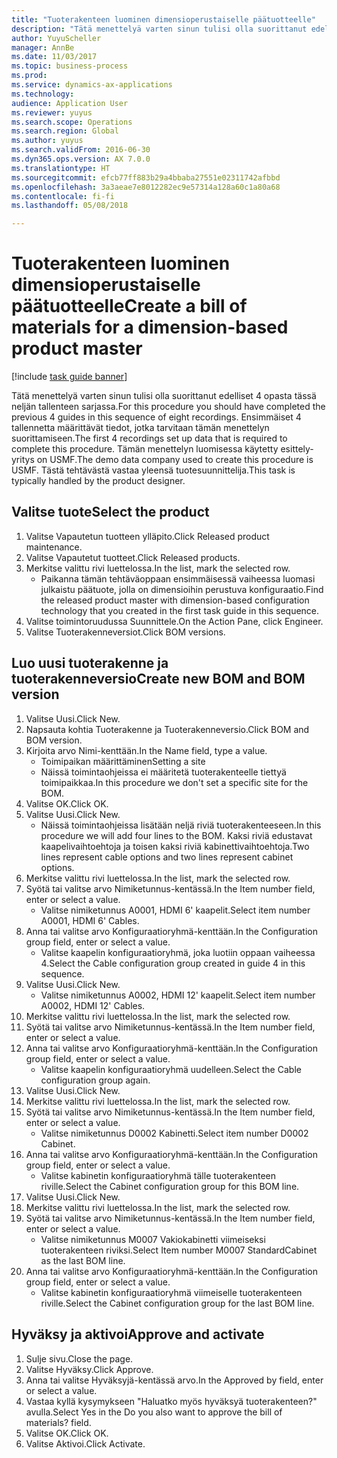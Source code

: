 ```yaml
--- 
title: "Tuoterakenteen luominen dimensioperustaiselle päätuotteelle"
description: "Tätä menettelyä varten sinun tulisi olla suorittanut edelliset 4 opasta tässä neljän tallenteen sarjassa."
author: YuyuScheller
manager: AnnBe
ms.date: 11/03/2017
ms.topic: business-process
ms.prod: 
ms.service: dynamics-ax-applications
ms.technology: 
audience: Application User
ms.reviewer: yuyus
ms.search.scope: Operations
ms.search.region: Global
ms.author: yuyus
ms.search.validFrom: 2016-06-30
ms.dyn365.ops.version: AX 7.0.0
ms.translationtype: HT
ms.sourcegitcommit: efcb77ff883b29a4bbaba27551e02311742afbbd
ms.openlocfilehash: 3a3aeae7e8012282ec9e57314a128a60c1a80a68
ms.contentlocale: fi-fi
ms.lasthandoff: 05/08/2018

---
```

# <a name="create-a-bill-of-materials-for-a-dimension-based-product-master"></a><span data-ttu-id="682b5-103">Tuoterakenteen luominen dimensioperustaiselle päätuotteelle</span><span class="sxs-lookup"><span data-stu-id="682b5-103">Create a bill of materials for a dimension-based product master</span></span>

[!include [task guide banner](../../includes/task-guide-banner.md)]

<span data-ttu-id="682b5-104">Tätä menettelyä varten sinun tulisi olla suorittanut edelliset 4 opasta tässä neljän tallenteen sarjassa.</span><span class="sxs-lookup"><span data-stu-id="682b5-104">For this procedure you should have completed the previous 4 guides in this sequence of eight recordings.</span></span> <span data-ttu-id="682b5-105">Ensimmäiset 4 tallennetta määrittävät tiedot, jotka tarvitaan tämän menettelyn suorittamiseen.</span><span class="sxs-lookup"><span data-stu-id="682b5-105">The first 4 recordings set up data that is required to complete this procedure.</span></span> <span data-ttu-id="682b5-106">Tämän menettelyn luomisessa käytetty esittely-yritys on USMF.</span><span class="sxs-lookup"><span data-stu-id="682b5-106">The demo data company used to create this procedure is USMF.</span></span> <span data-ttu-id="682b5-107">Tästä tehtävästä vastaa yleensä tuotesuunnittelija.</span><span class="sxs-lookup"><span data-stu-id="682b5-107">This task is typically handled by the product designer.</span></span>


## <a name="select-the-product"></a><span data-ttu-id="682b5-108">Valitse tuote</span><span class="sxs-lookup"><span data-stu-id="682b5-108">Select the product</span></span>
1. <span data-ttu-id="682b5-109">Valitse Vapautetun tuotteen ylläpito.</span><span class="sxs-lookup"><span data-stu-id="682b5-109">Click Released product maintenance.</span></span>
2. <span data-ttu-id="682b5-110">Valitse Vapautetut tuotteet.</span><span class="sxs-lookup"><span data-stu-id="682b5-110">Click Released products.</span></span>
3. <span data-ttu-id="682b5-111">Merkitse valittu rivi luettelossa.</span><span class="sxs-lookup"><span data-stu-id="682b5-111">In the list, mark the selected row.</span></span>
    * <span data-ttu-id="682b5-112">Paikanna tämän tehtäväoppaan ensimmäisessä vaiheessa luomasi julkaistu päätuote, jolla on dimensioihin perustuva konfiguraatio.</span><span class="sxs-lookup"><span data-stu-id="682b5-112">Find the released product master with dimension-based configuration technology that you created in the first task guide in this sequence.</span></span>  
4. <span data-ttu-id="682b5-113">Valitse toimintoruudussa Suunnittele.</span><span class="sxs-lookup"><span data-stu-id="682b5-113">On the Action Pane, click Engineer.</span></span>
5. <span data-ttu-id="682b5-114">Valitse Tuoterakenneversiot.</span><span class="sxs-lookup"><span data-stu-id="682b5-114">Click BOM versions.</span></span>

## <a name="create-new-bom-and-bom-version"></a><span data-ttu-id="682b5-115">Luo uusi tuoterakenne ja tuoterakenneversio</span><span class="sxs-lookup"><span data-stu-id="682b5-115">Create new BOM and BOM version</span></span>
1. <span data-ttu-id="682b5-116">Valitse Uusi.</span><span class="sxs-lookup"><span data-stu-id="682b5-116">Click New.</span></span>
2. <span data-ttu-id="682b5-117">Napsauta kohtia Tuoterakenne ja Tuoterakenneversio.</span><span class="sxs-lookup"><span data-stu-id="682b5-117">Click BOM and BOM version.</span></span>
3. <span data-ttu-id="682b5-118">Kirjoita arvo Nimi-kenttään.</span><span class="sxs-lookup"><span data-stu-id="682b5-118">In the Name field, type a value.</span></span>
    * <span data-ttu-id="682b5-119">Toimipaikan määrittäminen</span><span class="sxs-lookup"><span data-stu-id="682b5-119">Setting a site</span></span>  
    * <span data-ttu-id="682b5-120">Näissä toimintaohjeissa ei määritetä tuoterakenteelle tiettyä toimipaikkaa.</span><span class="sxs-lookup"><span data-stu-id="682b5-120">In this procedure we don't set a specific site for the BOM.</span></span>  
4. <span data-ttu-id="682b5-121">Valitse OK.</span><span class="sxs-lookup"><span data-stu-id="682b5-121">Click OK.</span></span>
5. <span data-ttu-id="682b5-122">Valitse Uusi.</span><span class="sxs-lookup"><span data-stu-id="682b5-122">Click New.</span></span>
    * <span data-ttu-id="682b5-123">Näissä toimintaohjeissa lisätään neljä riviä tuoterakenteeseen.</span><span class="sxs-lookup"><span data-stu-id="682b5-123">In this procedure we will add four lines to the BOM.</span></span> <span data-ttu-id="682b5-124">Kaksi riviä edustavat kaapelivaihtoehtoja ja toisen kaksi riviä kabinettivaihtoehtoja.</span><span class="sxs-lookup"><span data-stu-id="682b5-124">Two lines represent cable options and two lines represent cabinet options.</span></span>  
6. <span data-ttu-id="682b5-125">Merkitse valittu rivi luettelossa.</span><span class="sxs-lookup"><span data-stu-id="682b5-125">In the list, mark the selected row.</span></span>
7. <span data-ttu-id="682b5-126">Syötä tai valitse arvo Nimiketunnus-kentässä.</span><span class="sxs-lookup"><span data-stu-id="682b5-126">In the Item number field, enter or select a value.</span></span>
    * <span data-ttu-id="682b5-127">Valitse nimiketunnus A0001, HDMI 6' kaapelit.</span><span class="sxs-lookup"><span data-stu-id="682b5-127">Select item number A0001, HDMI 6' Cables.</span></span>  
8. <span data-ttu-id="682b5-128">Anna tai valitse arvo Konfiguraatioryhmä-kenttään.</span><span class="sxs-lookup"><span data-stu-id="682b5-128">In the Configuration group field, enter or select a value.</span></span>
    * <span data-ttu-id="682b5-129">Valitse kaapelin konfiguraatioryhmä, joka luotiin oppaan vaiheessa 4.</span><span class="sxs-lookup"><span data-stu-id="682b5-129">Select the Cable configuration group created in guide 4 in this sequence.</span></span>  
9. <span data-ttu-id="682b5-130">Valitse Uusi.</span><span class="sxs-lookup"><span data-stu-id="682b5-130">Click New.</span></span>
    * <span data-ttu-id="682b5-131">Valitse nimiketunnus A0002, HDMI 12' kaapelit.</span><span class="sxs-lookup"><span data-stu-id="682b5-131">Select item number A0002, HDMI 12' Cables.</span></span>  
10. <span data-ttu-id="682b5-132">Merkitse valittu rivi luettelossa.</span><span class="sxs-lookup"><span data-stu-id="682b5-132">In the list, mark the selected row.</span></span>
11. <span data-ttu-id="682b5-133">Syötä tai valitse arvo Nimiketunnus-kentässä.</span><span class="sxs-lookup"><span data-stu-id="682b5-133">In the Item number field, enter or select a value.</span></span>
12. <span data-ttu-id="682b5-134">Anna tai valitse arvo Konfiguraatioryhmä-kenttään.</span><span class="sxs-lookup"><span data-stu-id="682b5-134">In the Configuration group field, enter or select a value.</span></span>
    * <span data-ttu-id="682b5-135">Valitse kaapelin konfiguraatioryhmä uudelleen.</span><span class="sxs-lookup"><span data-stu-id="682b5-135">Select the Cable configuration group again.</span></span>  
13. <span data-ttu-id="682b5-136">Valitse Uusi.</span><span class="sxs-lookup"><span data-stu-id="682b5-136">Click New.</span></span>
14. <span data-ttu-id="682b5-137">Merkitse valittu rivi luettelossa.</span><span class="sxs-lookup"><span data-stu-id="682b5-137">In the list, mark the selected row.</span></span>
15. <span data-ttu-id="682b5-138">Syötä tai valitse arvo Nimiketunnus-kentässä.</span><span class="sxs-lookup"><span data-stu-id="682b5-138">In the Item number field, enter or select a value.</span></span>
    * <span data-ttu-id="682b5-139">Valitse nimiketunnus D0002 Kabinetti.</span><span class="sxs-lookup"><span data-stu-id="682b5-139">Select item number D0002 Cabinet.</span></span>  
16. <span data-ttu-id="682b5-140">Anna tai valitse arvo Konfiguraatioryhmä-kenttään.</span><span class="sxs-lookup"><span data-stu-id="682b5-140">In the Configuration group field, enter or select a value.</span></span>
    * <span data-ttu-id="682b5-141">Valitse kabinetin konfiguraatioryhmä tälle tuoterakenteen riville.</span><span class="sxs-lookup"><span data-stu-id="682b5-141">Select the Cabinet configuration group for this BOM line.</span></span>  
17. <span data-ttu-id="682b5-142">Valitse Uusi.</span><span class="sxs-lookup"><span data-stu-id="682b5-142">Click New.</span></span>
18. <span data-ttu-id="682b5-143">Merkitse valittu rivi luettelossa.</span><span class="sxs-lookup"><span data-stu-id="682b5-143">In the list, mark the selected row.</span></span>
19. <span data-ttu-id="682b5-144">Syötä tai valitse arvo Nimiketunnus-kentässä.</span><span class="sxs-lookup"><span data-stu-id="682b5-144">In the Item number field, enter or select a value.</span></span>
    * <span data-ttu-id="682b5-145">Valitse nimiketunnus M0007 Vakiokabinetti viimeiseksi tuoterakenteen riviksi.</span><span class="sxs-lookup"><span data-stu-id="682b5-145">Select Item number M0007 StandardCabinet as the last BOM line.</span></span>  
20. <span data-ttu-id="682b5-146">Anna tai valitse arvo Konfiguraatioryhmä-kenttään.</span><span class="sxs-lookup"><span data-stu-id="682b5-146">In the Configuration group field, enter or select a value.</span></span>
    * <span data-ttu-id="682b5-147">Valitse kabinetin konfiguraatioryhmä viimeiselle tuoterakenteen riville.</span><span class="sxs-lookup"><span data-stu-id="682b5-147">Select the Cabinet configuration group for the last BOM line.</span></span>  

## <a name="approve-and-activate"></a><span data-ttu-id="682b5-148">Hyväksy ja aktivoi</span><span class="sxs-lookup"><span data-stu-id="682b5-148">Approve and activate</span></span>
1. <span data-ttu-id="682b5-149">Sulje sivu.</span><span class="sxs-lookup"><span data-stu-id="682b5-149">Close the page.</span></span>
2. <span data-ttu-id="682b5-150">Valitse Hyväksy.</span><span class="sxs-lookup"><span data-stu-id="682b5-150">Click Approve.</span></span>
3. <span data-ttu-id="682b5-151">Anna tai valitse Hyväksyjä-kentässä arvo.</span><span class="sxs-lookup"><span data-stu-id="682b5-151">In the Approved by field, enter or select a value.</span></span>
4. <span data-ttu-id="682b5-152">Vastaa kyllä kysymykseen "Haluatko myös hyväksyä tuoterakenteen?" avulla.</span><span class="sxs-lookup"><span data-stu-id="682b5-152">Select Yes in the Do you also want to approve the bill of materials? field.</span></span>
5. <span data-ttu-id="682b5-153">Valitse OK.</span><span class="sxs-lookup"><span data-stu-id="682b5-153">Click OK.</span></span>
6. <span data-ttu-id="682b5-154">Valitse Aktivoi.</span><span class="sxs-lookup"><span data-stu-id="682b5-154">Click Activate.</span></span>


